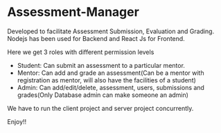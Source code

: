 # Assessment-Manager
Developed to facilitate Assessment Submission, Evaluation and Grading. Nodejs has been used for Backend and React Js for Frontend.

Here we get 3 roles with different permission levels
* Student: Can submit an assessment to a particular mentor.
* Mentor: Can add and grade an assessment(Can be a mentor with registration as mentor, will also have the facilities of a student)
* Admin: Can add/edit/delete, assessment, users, submissions and grades(Only Database admin can make someone an admin)

We have to run the client project and server project concurrently.

Enjoy!!
